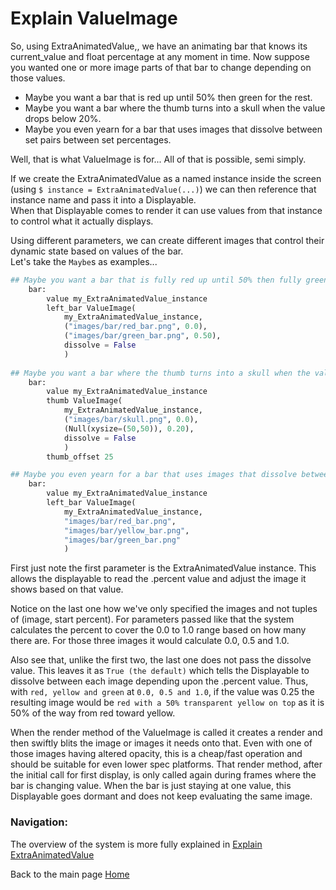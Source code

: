 # Explain ValueImage

So, using ExtraAnimatedValue,, we have an animating bar that knows its current_value and float percentage at any moment in time. Now suppose you wanted one or more image parts of that bar to change depending on those values.  

- Maybe you want a bar that is red up until 50% then green for the rest.  
- Maybe you want a bar where the thumb turns into a skull when the value drops below 20%.  
- Maybe you even yearn for a bar that uses images that dissolve between set pairs between set percentages.

Well, that is what ValueImage is for... All of that is possible, semi simply.

If we create the ExtraAnimatedValue as a named instance inside the screen (using `$ instance = ExtraAnimatedValue(...)`) we can then reference that instance name and pass it into a Displayable.  
When that Displayable comes to render it can use values from that instance to control what it actually displays.

Using different parameters, we can create different images that control their dynamic state based on values of the bar.  
Let's take the `Maybe`s as examples...
```py
## Maybe you want a bar that is fully red up until 50% then fully green for the rest.
    bar:
        value my_ExtraAnimatedValue_instance
        left_bar ValueImage(
            my_ExtraAnimatedValue_instance,
            ("images/bar/red_bar.png", 0.0),
            ("images/bar/green_bar.png", 0.50),
            dissolve = False
            )
        
## Maybe you want a bar where the thumb turns into a skull when the value drops below 20%. 
    bar:
        value my_ExtraAnimatedValue_instance
        thumb ValueImage(
            my_ExtraAnimatedValue_instance,
            ("images/bar/skull.png", 0.0),
            (Null(xysize=(50,50)), 0.20),
            dissolve = False
            )
        thumb_offset 25

## Maybe you even yearn for a bar that uses images that dissolve between set pairs between set percentages.
    bar:
        value my_ExtraAnimatedValue_instance
        left_bar ValueImage(
            my_ExtraAnimatedValue_instance,
            "images/bar/red_bar.png",
            "images/bar/yellow_bar.png",
            "images/bar/green_bar.png"
            )
```
First just note the first parameter is the ExtraAnimatedValue instance. This allows the displayable to read the .percent value and adjust the image it shows based on that value.

Notice on the last one how we've only specified the images and not tuples of (image, start percent). For parameters passed like that the system calculates the percent to cover the 0.0 to 1.0 range based on how many there are. For those three images it would calculate 0.0, 0.5 and 1.0.

Also see that, unlike the first two, the last one does not pass the dissolve value. This leaves it as `True (the default)` which tells the Displayable to dissolve between each image depending upon the .percent value. Thus, with `red, yellow and green` at `0.0, 0.5 and 1.0`, if the value was 0.25 the resulting image would be `red with a 50% transparent yellow on top` as it is 50% of the way from red toward yellow.

When the render method of the ValueImage is called it creates a render and then swiftly blits the image or images it needs onto that. Even with one of those images having altered opacity, this is a cheap/fast operation and should be suitable for even lower spec platforms. That render method, after the initial call for first display, is only called again during frames where the bar is changing value. When the bar is just staying at one value, this Displayable goes dormant and does not keep evaluating the same image.



### Navigation:

The overview of the system is more fully explained in [Explain ExtraAnimatedValue](explain_extra_animated_value.md)

Back to the main page [Home](README.md)
